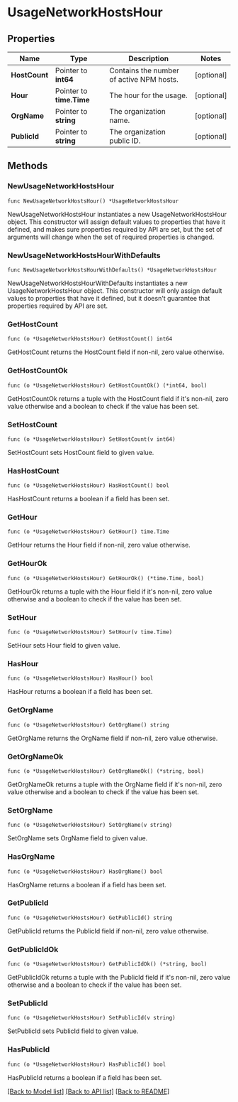 # UsageNetworkHostsHour

## Properties

| Name          | Type                     | Description                              | Notes      |
| ------------- | ------------------------ | ---------------------------------------- | ---------- |
| **HostCount** | Pointer to **int64**     | Contains the number of active NPM hosts. | [optional] |
| **Hour**      | Pointer to **time.Time** | The hour for the usage.                  | [optional] |
| **OrgName**   | Pointer to **string**    | The organization name.                   | [optional] |
| **PublicId**  | Pointer to **string**    | The organization public ID.              | [optional] |

## Methods

### NewUsageNetworkHostsHour

`func NewUsageNetworkHostsHour() *UsageNetworkHostsHour`

NewUsageNetworkHostsHour instantiates a new UsageNetworkHostsHour object.
This constructor will assign default values to properties that have it defined,
and makes sure properties required by API are set, but the set of arguments
will change when the set of required properties is changed.

### NewUsageNetworkHostsHourWithDefaults

`func NewUsageNetworkHostsHourWithDefaults() *UsageNetworkHostsHour`

NewUsageNetworkHostsHourWithDefaults instantiates a new UsageNetworkHostsHour object.
This constructor will only assign default values to properties that have it defined,
but it doesn't guarantee that properties required by API are set.

### GetHostCount

`func (o *UsageNetworkHostsHour) GetHostCount() int64`

GetHostCount returns the HostCount field if non-nil, zero value otherwise.

### GetHostCountOk

`func (o *UsageNetworkHostsHour) GetHostCountOk() (*int64, bool)`

GetHostCountOk returns a tuple with the HostCount field if it's non-nil, zero value otherwise
and a boolean to check if the value has been set.

### SetHostCount

`func (o *UsageNetworkHostsHour) SetHostCount(v int64)`

SetHostCount sets HostCount field to given value.

### HasHostCount

`func (o *UsageNetworkHostsHour) HasHostCount() bool`

HasHostCount returns a boolean if a field has been set.

### GetHour

`func (o *UsageNetworkHostsHour) GetHour() time.Time`

GetHour returns the Hour field if non-nil, zero value otherwise.

### GetHourOk

`func (o *UsageNetworkHostsHour) GetHourOk() (*time.Time, bool)`

GetHourOk returns a tuple with the Hour field if it's non-nil, zero value otherwise
and a boolean to check if the value has been set.

### SetHour

`func (o *UsageNetworkHostsHour) SetHour(v time.Time)`

SetHour sets Hour field to given value.

### HasHour

`func (o *UsageNetworkHostsHour) HasHour() bool`

HasHour returns a boolean if a field has been set.

### GetOrgName

`func (o *UsageNetworkHostsHour) GetOrgName() string`

GetOrgName returns the OrgName field if non-nil, zero value otherwise.

### GetOrgNameOk

`func (o *UsageNetworkHostsHour) GetOrgNameOk() (*string, bool)`

GetOrgNameOk returns a tuple with the OrgName field if it's non-nil, zero value otherwise
and a boolean to check if the value has been set.

### SetOrgName

`func (o *UsageNetworkHostsHour) SetOrgName(v string)`

SetOrgName sets OrgName field to given value.

### HasOrgName

`func (o *UsageNetworkHostsHour) HasOrgName() bool`

HasOrgName returns a boolean if a field has been set.

### GetPublicId

`func (o *UsageNetworkHostsHour) GetPublicId() string`

GetPublicId returns the PublicId field if non-nil, zero value otherwise.

### GetPublicIdOk

`func (o *UsageNetworkHostsHour) GetPublicIdOk() (*string, bool)`

GetPublicIdOk returns a tuple with the PublicId field if it's non-nil, zero value otherwise
and a boolean to check if the value has been set.

### SetPublicId

`func (o *UsageNetworkHostsHour) SetPublicId(v string)`

SetPublicId sets PublicId field to given value.

### HasPublicId

`func (o *UsageNetworkHostsHour) HasPublicId() bool`

HasPublicId returns a boolean if a field has been set.

[[Back to Model list]](../README.md#documentation-for-models) [[Back to API list]](../README.md#documentation-for-api-endpoints) [[Back to README]](../README.md)
